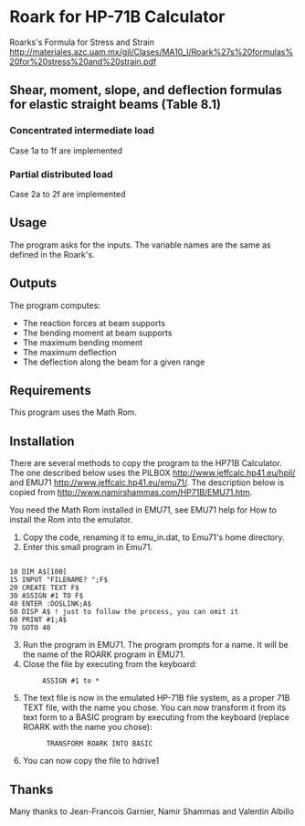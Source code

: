 # Roark for HP-71B Calculator
Roarks's Formula for Stress and Strain
http://materiales.azc.uam.mx/gjl/Clases/MA10_I/Roark%27s%20formulas%20for%20stress%20and%20strain.pdf

## Shear, moment, slope, and deflection formulas for elastic straight beams (Table 8.1)

### Concentrated intermediate load
Case 1a to 1f are implemented

### Partial distributed load
Case 2a to 2f are implemented

## Usage
The program asks for the inputs. The variable names are the same as defined in the Roark's.

## Outputs
The program computes:
- The reaction forces at beam supports
- The bending moment at beam supports
- The maximum bending moment
- The maximum deflection
- The deflection along the beam for a given range

## Requirements
This program uses the Math Rom.

## Installation
There are several methods to copy the program to the HP71B Calculator.
The one described below uses the PILBOX http://www.jeffcalc.hp41.eu/hpil/ and EMU71 http://www.jeffcalc.hp41.eu/emu71/.
The description below is copied from http://www.namirshammas.com/HP71B/EMU71.htm.

You need the Math Rom installed in EMU71, see EMU71 help for How to install the Rom into the emulator.

1. Copy the code, renaming it to emu_in.dat, to Emu71's home directory.
2. Enter this small program in Emu71.
```bas

10 DIM A$[100]
15 INPUT "FILENAME? ";F$
20 CREATE TEXT F$
30 ASSIGN #1 TO F$
40 ENTER :DOSLINK;A$
50 DISP A$ ! just to follow the process, you can omit it
60 PRINT #1;A$
70 GOTO 40
```
3. Run the program in EMU71. The program prompts for a name. It will be the name of the ROARK program in EMU71.
4. Close the file by executing from the keyboard:
```bas
        ASSIGN #1 to *
```
5. The text file is now in the emulated HP-71B file system, as a proper 71B TEXT file, with the name you chose. You can now transform it from its text form to a BASIC program by executing from the keyboard (replace ROARK with the name you chose):
```bas
         TRANSFORM ROARK INTO BASIC
```
6. You can now copy the file to hdrive1
## Thanks

Many thanks to Jean-Francois Garnier, Namir Shammas and Valentin Albillo
